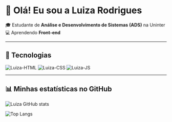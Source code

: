 # 👋 Olá! Eu sou a Luiza Rodrigues  

🎓 Estudante de **Análise e Desenvolvimento de Sistemas (ADS)** na Uninter  
💻 Aprendendo **Front-end** 
 
---

## 🚀 Tecnologias
![Luiza-HTML](https://img.shields.io/badge/HTML5-E34F26?style=for-the-badge&logo=html5&logoColor=white)
![Luiza-CSS](https://img.shields.io/badge/CSS3-1572B6?style=for-the-badge&logo=css3&logoColor=white)
![Luiza-JS](https://img.shields.io/badge/JavaScript-F7DF1E?style=for-the-badge&logo=javascript&logoColor=black)

---

## 📊 Minhas estatísticas no GitHub
![Luiza GitHub stats](https://github-readme-stats.vercel.app/api?username=LuizaRodrigues&show_icons=true&theme=tokyonight)

![Top Langs](https://github-readme-stats.vercel.app/api/top-langs/?username=LuizaRodrigues&layout=compact&theme=tokyonight)

